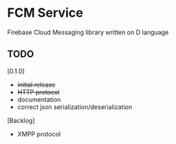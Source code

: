 # FCM Service
Firebase Cloud Messaging library written on D language

## TODO
[0.1.0]
* ~~initial release~~
* ~~HTTP protocol~~
* documentation
* correct json serialization/deserialization

[Backlog]
* XMPP protocol
